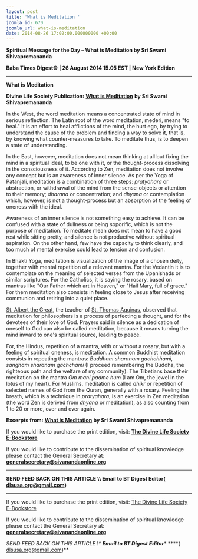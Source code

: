```yaml
---
layout: post
title: 'What is Meditation '
joomla_id: 670
joomla_url: what-is-meditation
date: 2014-08-26 17:02:00.000000000 +00:00
---
```

  

















































**Spiritual Message for the Day – What is Meditation by Sri Swami Shivapremananda**

**Baba Times Digest© | 26 August 2014 15.05 EST | New York Edition**

* * *  


**What is Meditation**

**Divine Life Society Publication:** [**What is Meditation**](http://www.dlshq.org/messages/medguide.htm#what) **by Sri Swami Shivapremananda**

In the West, the word meditation means a concentrated state of mind in serious reflection. The Latin root of the word meditation, mederi, means "to heal." It is an effort to heal afflictions of the mind, the hurt ego, by trying to understand the cause of the problem and finding a way to solve it, that is, by knowing what counter-measures to take. To meditate thus, is to deepen a state of understanding.

In the East, however, meditation does not mean thinking at all but fixing the mind in a spiritual ideal, to be one with it, or the thought-process dissolving in the consciousness of it. According to Zen, meditation does not involve any concept but is an awareness of inner silence. As per the Yoga of Patanjali, meditation is a combination of three steps: _pratyahara_ or abstraction, or withdrawal of the mind from the sense-objects or attention to their memory; _dharana_ or concentration; and _dhyana_ or contemplation which, however, is not a thought-process but an absorption of the feeling of oneness with the ideal.

Awareness of an inner silence is not something easy to achieve. It can be confused with a state of dullness or being soporific, which is not the purpose of meditation. To meditate mean does not mean to have a good rest while sitting pretty, and silence is not productive without spiritual aspiration. On the other hand, few have the capacity to think clearly, and too much of mental exercise could lead to tension and confusion.

In Bhakti Yoga, meditation is visualization of the image of a chosen deity, together with mental repetition of a relevant mantra. For the Vedantin it is to contemplate on the meaning of selected verses from the Upanishads or similar scriptures. For the Catholics, it is saying the rosary, based on mantras like "Our Father which art in Heaven," or "Hail Mary, full of grace." For them meditation also consists in feeling close to Jesus after receiving communion and retiring into a quiet place.

[St. Albert the Great](http://www.sni.net/advent/cathen/01264a.htm), the teacher of [St. Thomas Aquinas](http://www.sni.net/advent/cathen/14663b.htm), observed that meditation for philosophers is a process of perfecting a thought, and for the devotees of their love of God. Prayers said in silence as a dedication of oneself to God can also be called meditation, because it means turning the mind inward to one's spiritual source, leading to peace.

For, the Hindus, repetition of a mantra, with or without a rosary, but with a feeling of spiritual oneness, is meditation. A common Buddhist meditation consists in repeating the mantras: _Buddham sharanam gachchhami, sangham sharanam gachchami_ (I proceed remembering the Buddha, the righteous path and the welfare of my community). The Tibetians base their meditation on the mantra _Om mani padme hum_ (I am Om, the jewel in the lotus of my heart). For Muslims, meditation is called _dhikr_ or repetition of selected names of God from the Quran, generally with a rosary. Feeling the breath, which is a technique in _pratyahara_, is an exercise in Zen meditation (the word Zen is derived from _dhyana_ or meditation), as also counting from 1 to 20 or more, over and over again.



**Excerpts from:** [**What is Meditation**](http://www.dlshq.org/messages/medguide.htm#what) **by Sri Swami Shivapremananda**

If you would like to purchase the print edition, visit: **[The Divine Life Society E-Bookstore](http://www.dlshq.org/download/download.htm)**

If you would like to contribute to the dissemination of spiritual knowledge please contact the General Secretary at: [](mailto:%20%3Cscript%20type=%27text/javascript%27%3E%20%3C%21--%20var%20prefix%20=%20%27ma%27%20+%20%27il%27%20+%20%27to%27;%20var%20path%20=%20%27hr%27%20+%20%27ef%27%20+%20%27=%27;%20var%20addy57016%20=%20%27generalsecretary%27%20+%20%27@%27;%20addy57016%20=%20addy57016%20+%20%27sivanandaonline%27%20+%20%27.%27%20+%20%27org%27;%20document.write%28%27%3Ca%20%27%20+%20path%20+%20%27%5C%27%27%20+%20prefix%20+%20%27:%27%20+%20addy57016%20+%20%27%5C%27%3E%27%29;%20document.write%28addy57016%29;%20document.write%28%27%3C%5C/a%3E%27%29;%20//--%3E%5Cn%20%3C/script%3E%3Cscript%20type=%27text/javascript%27%3E%20%3C%21--%20document.write%28%27%3Cspan%20style=%5C%27display:%20none;%5C%27%3E%27%29;%20//--%3E%20%3C/script%3EThis%20email%20address%20is%20being%20protected%20from%20spambots.%20You%20need%20JavaScript%20enabled%20to%20view%20it.%20%3Cscript%20type=%27text/javascript%27%3E%20%3C%21--%20document.write%28%27%3C/%27%29;%20document.write%28%27span%3E%27%29;%20//--%3E%20%3C/script%3E?subject=Contribution%20to%20Dissemination%20of%20Spiritual%20Knowledge) **generalsecretary@sivanandaonline.org**

****

**SEND FEED BACK ON THIS ARTICLE \\\ Email to BT Digest Editor[](mailto:%20%3Cscript%20type=%27text/javascript%27%3E%20%3C%21--%20var%20prefix%20=%20%27ma%27%20+%20%27il%27%20+%20%27to%27;%20var%20path%20=%20%27hr%27%20+%20%27ef%27%20+%20%27=%27;%20var%20addy72654%20=%20%27dlsusa.org%27%20+%20%27@%27;%20addy72654%20=%20addy72654%20+%20%27gmail%27%20+%20%27.%27%20+%20%27com%27;%20document.write%28%27%3Ca%20%27%20+%20path%20+%20%27%5C%27%27%20+%20prefix%20+%20%27:%27%20+%20addy72654%20+%20%27%5C%27%3E%27%29;%20document.write%28addy72654%29;%20document.write%28%27%3C%5C/a%3E%27%29;%20//--%3E%5Cn%20%3C/script%3E%3Cscript%20type=%27text/javascript%27%3E%20%3C%21--%20document.write%28%27%3Cspan%20style=%5C%27display:%20none;%5C%27%3E%27%29;%20//--%3E%20%3C/script%3EThis%20email%20address%20is%20being%20protected%20from%20spambots.%20You%20need%20JavaScript%20enabled%20to%20view%20it.%20%3Cscript%20type=%27text/javascript%27%3E%20%3C%21--%20document.write%28%27%3C/%27%29;%20document.write%28%27span%3E%27%29;%20//--%3E%20%3C/script%3E?subject=DLS%20Posts)( [dlsusa.org@gmail.com](mailto:dlsusa.org@gmail.com))**



* * *



  

If you would like to purchase the print edition, visit: [The Divine Life Society E-Bookstore](http://www.dlshq.org/download/download.htm)

If you would like to contribute to the dissemination of spiritual knowledge please contact the General Secretary at: **[generalsecretary@sivanandaonline.org](mailto:generalsecretary@sivanandaonline.org)**

**SEND FEED BACK ON THIS ARTICLE \\\**  **Email to BT Digest Editor**** [](mailto:%20%3Cscript%20type=%27text/javascript%27%3E%20%3C%21--%20var%20prefix%20=%20%27ma%27%20+%20%27il%27%20+%20%27to%27;%20var%20path%20=%20%27hr%27%20+%20%27ef%27%20+%20%27=%27;%20var%20addy72654%20=%20%27dlsusa.org%27%20+%20%27@%27;%20addy72654%20=%20addy72654%20+%20%27gmail%27%20+%20%27.%27%20+%20%27com%27;%20document.write%28%27%3Ca%20%27%20+%20path%20+%20%27%5C%27%27%20+%20prefix%20+%20%27:%27%20+%20addy72654%20+%20%27%5C%27%3E%27%29;%20document.write%28addy72654%29;%20document.write%28%27%3C%5C/a%3E%27%29;%20//--%3E%5Cn%20%3C/script%3E%3Cscript%20type=%27text/javascript%27%3E%20%3C%21--%20document.write%28%27%3Cspan%20style=%5C%27display:%20none;%5C%27%3E%27%29;%20//--%3E%20%3C/script%3EThis%20email%20address%20is%20being%20protected%20from%20spambots.%20You%20need%20JavaScript%20enabled%20to%20view%20it.%20%3Cscript%20type=%27text/javascript%27%3E%20%3C%21--%20document.write%28%27%3C/%27%29;%20document.write%28%27span%3E%27%29;%20//--%3E%20%3C/script%3E?subject=DLS%20Posts)****( [dlsusa.org@gmail.com](mailto:dlsusa.org@gmail.com))**  
